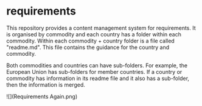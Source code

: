 # requirements
This repository provides a content management system for requirements. It is organised by commodity and each country has a folder within each commodity. Within each commodity + country folder is a file called "readme.md". This file contains the guidance for the country and commodity.

Both commodities and countries can have sub-folders. For example, the European Union has sub-folders for member countries. If a country or commodity has information in its readme file and it also has a sub-folder, then the information is merged.

![](Requirements Again.png)

